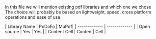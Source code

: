 
In this file we will mention existing pdf libraries and which one we chose
The choice will probably be based on lightweight, speed, cross platform operations 
and ease of use


 | Library Name  | PoDoFo | MuPdf|
 | ------------- | ------------- |
 | Open source   | Yes    | Yes  |
 | Content Cell  | Content| Cell  |
